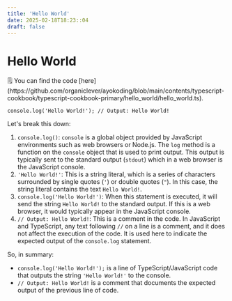 ```yaml
---
title: 'Hello World'
date: 2025-02-18T18:23::04
draft: false
---
```


# Hello World

<aside>
🗒️ You can find the code [here](https://github.com/organiclever/ayokoding/blob/main/contents/typescript-cookbook/typescript-cookbook-primary/hello_world/hello_world.ts).

</aside>

```tsx
console.log('Hello World!'); // Output: Hello World!
```

Let's break this down:

1. `console.log()`: `console` is a global object provided by JavaScript environments such as web browsers or Node.js. The `log` method is a function on the `console` object that is used to print output. This output is typically sent to the standard output (`stdout`) which in a web browser is the JavaScript console.
2. `'Hello World!'`: This is a string literal, which is a series of characters surrounded by single quotes (`'`) or double quotes (`"`). In this case, the string literal contains the text `Hello World!`.
3. `console.log('Hello World!')`: When this statement is executed, it will send the string `Hello World!` to the standard output. If this is a web browser, it would typically appear in the JavaScript console.
4. `// Output: Hello World!`: This is a comment in the code. In JavaScript and TypeScript, any text following `//` on a line is a comment, and it does not affect the execution of the code. It is used here to indicate the expected output of the `console.log` statement.

So, in summary:

- `console.log('Hello World!');` is a line of TypeScript/JavaScript code that outputs the string `'Hello World!'` to the console.
- `// Output: Hello World!` is a comment that documents the expected output of the previous line of code.
